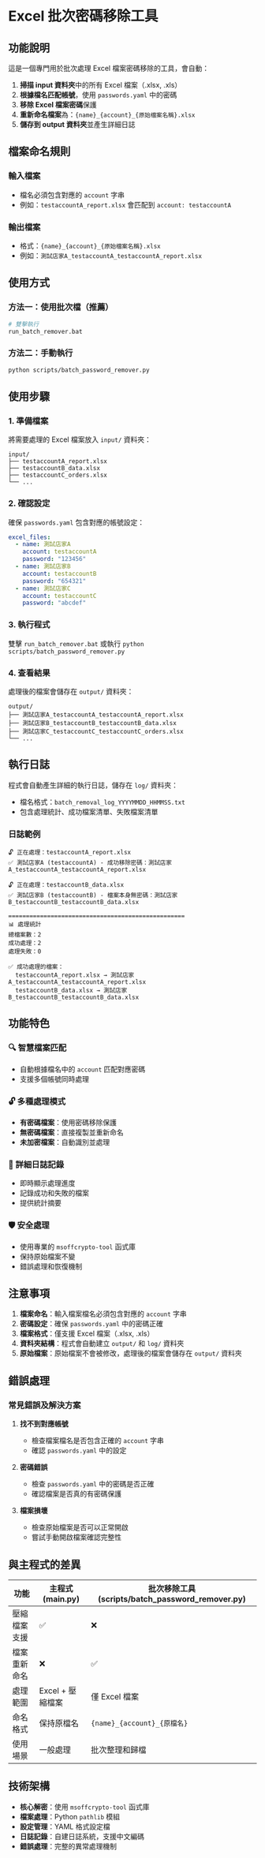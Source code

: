 # Excel 批次密碼移除工具

## 功能說明

這是一個專門用於批次處理 Excel 檔案密碼移除的工具，會自動：

1. **掃描 input 資料夾**中的所有 Excel 檔案（.xlsx, .xls）
2. **根據檔名匹配帳號**，使用 `passwords.yaml` 中的密碼
3. **移除 Excel 檔案密碼**保護
4. **重新命名檔案**為：`{name}_{account}_{原始檔案名稱}.xlsx`
5. **儲存到 output 資料夾**並產生詳細日誌

## 檔案命名規則

### 輸入檔案
- 檔名必須包含對應的 `account` 字串
- 例如：`testaccountA_report.xlsx` 會匹配到 `account: testaccountA`

### 輸出檔案
- 格式：`{name}_{account}_{原始檔案名稱}.xlsx`
- 例如：`測試店家A_testaccountA_testaccountA_report.xlsx`

## 使用方式

### 方法一：使用批次檔（推薦）
```bash
# 雙擊執行
run_batch_remover.bat
```

### 方法二：手動執行
```bash
python scripts/batch_password_remover.py
```

## 使用步驟

### 1. 準備檔案
將需要處理的 Excel 檔案放入 `input/` 資料夾：
```
input/
├── testaccountA_report.xlsx
├── testaccountB_data.xlsx
├── testaccountC_orders.xlsx
└── ...
```

### 2. 確認設定
確保 `passwords.yaml` 包含對應的帳號設定：
```yaml
excel_files:
  - name: 測試店家A
    account: testaccountA
    password: "123456"
  - name: 測試店家B
    account: testaccountB
    password: "654321"
  - name: 測試店家C
    account: testaccountC
    password: "abcdef"
```

### 3. 執行程式
雙擊 `run_batch_remover.bat` 或執行 `python scripts/batch_password_remover.py`

### 4. 查看結果
處理後的檔案會儲存在 `output/` 資料夾：
```
output/
├── 測試店家A_testaccountA_testaccountA_report.xlsx
├── 測試店家B_testaccountB_testaccountB_data.xlsx
├── 測試店家C_testaccountC_testaccountC_orders.xlsx
└── ...
```

## 執行日誌

程式會自動產生詳細的執行日誌，儲存在 `log/` 資料夾：
- 檔名格式：`batch_removal_log_YYYYMMDD_HHMMSS.txt`
- 包含處理統計、成功檔案清單、失敗檔案清單

### 日誌範例
```
🔓 正在處理：testaccountA_report.xlsx
✅ 測試店家A (testaccountA) - 成功移除密碼：測試店家A_testaccountA_testaccountA_report.xlsx

🔓 正在處理：testaccountB_data.xlsx
✅ 測試店家B (testaccountB) - 檔案本身無密碼：測試店家B_testaccountB_testaccountB_data.xlsx

==================================================
📊 處理統計
總檔案數：2
成功處理：2
處理失敗：0

✅ 成功處理的檔案：
  testaccountA_report.xlsx → 測試店家A_testaccountA_testaccountA_report.xlsx
  testaccountB_data.xlsx → 測試店家B_testaccountB_testaccountB_data.xlsx
```

## 功能特色

### 🔍 智慧檔案匹配
- 自動根據檔名中的 `account` 匹配對應密碼
- 支援多個帳號同時處理

### 🔓 多種處理模式
- **有密碼檔案**：使用密碼移除保護
- **無密碼檔案**：直接複製並重新命名
- **未加密檔案**：自動識別並處理

### 📝 詳細日誌記錄
- 即時顯示處理進度
- 記錄成功和失敗的檔案
- 提供統計摘要

### 🛡️ 安全處理
- 使用專業的 `msoffcrypto-tool` 函式庫
- 保持原始檔案不變
- 錯誤處理和恢復機制

## 注意事項

1. **檔案命名**：輸入檔案檔名必須包含對應的 `account` 字串
2. **密碼設定**：確保 `passwords.yaml` 中的密碼正確
3. **檔案格式**：僅支援 Excel 檔案（.xlsx, .xls）
4. **資料夾結構**：程式會自動建立 `output/` 和 `log/` 資料夾
5. **原始檔案**：原始檔案不會被修改，處理後的檔案會儲存在 `output/` 資料夾

## 錯誤處理

### 常見錯誤及解決方案

1. **找不到對應帳號**
   - 檢查檔案檔名是否包含正確的 `account` 字串
   - 確認 `passwords.yaml` 中的設定

2. **密碼錯誤**
   - 檢查 `passwords.yaml` 中的密碼是否正確
   - 確認檔案是否真的有密碼保護

3. **檔案損壞**
   - 檢查原始檔案是否可以正常開啟
   - 嘗試手動開啟檔案確認完整性

## 與主程式的差異

| 功能 | 主程式 (main.py) | 批次移除工具 (scripts/batch_password_remover.py) |
|------|------------------|------------------------------------------|
| 壓縮檔案支援 | ✅ | ❌ |
| 檔案重新命名 | ❌ | ✅ |
| 處理範圍 | Excel + 壓縮檔案 | 僅 Excel 檔案 |
| 命名格式 | 保持原檔名 | `{name}_{account}_{原檔名}` |
| 使用場景 | 一般處理 | 批次整理和歸檔 |

## 技術架構

- **核心解密**：使用 `msoffcrypto-tool` 函式庫
- **檔案處理**：Python `pathlib` 模組
- **設定管理**：YAML 格式設定檔
- **日誌記錄**：自建日誌系統，支援中文編碼
- **錯誤處理**：完整的異常處理機制 